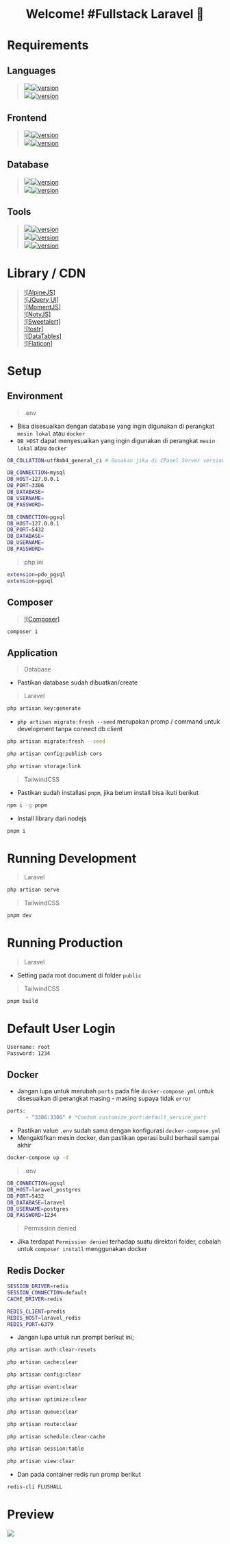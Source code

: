 <h1 align='center'>Welcome! #Fullstack Laravel 🚀</h1>

# Requirements
## Languages
> [<img src="https://img.shields.io/badge/PHP-777BB4?style=for-the-badge&logo=php&logoColor=white" />![version](https://img.shields.io/badge/version-8.2.12-blue)](https://sourceforge.net/projects/xampp/files/XAMPP%20Windows/8.2.12/xampp-windows-x64-8.2.12-0-VS16-installer.exe/download) </br>
> [<img src="https://img.shields.io/badge/jQuery-0769AD?style=for-the-badge&logo=jquery&logoColor=white" />![version](https://img.shields.io/badge/version-3.7.1-blue)](https://cdnjs.com/libraries/jquery) </br>

## Frontend
> [<img src="https://img.shields.io/badge/Tailwind_CSS-38B2AC?style=for-the-badge&logo=tailwind-css&logoColor=white" />![version](https://img.shields.io/badge/version-1.7-blue)](https://tailwindcss.com/docs/guides/vite#vue) </br>
> [<img src="https://img.shields.io/badge/Font_Awesome-339AF0?style=for-the-badge&logo=fontawesome&logoColor=white" />![version](https://img.shields.io/badge/version-6.5.2-blue)](https://cdnjs.com/libraries/font-awesome) </br>

## Database
> [<img src="https://img.shields.io/badge/MySQL-005C84?style=for-the-badge&logo=mysql&logoColor=white" />![version](https://img.shields.io/badge/version-8.0.39-blue)](https://dev.mysql.com/downloads/installer/) </br>
> [<img src="https://img.shields.io/badge/PostgreSQL-316192?style=for-the-badge&logo=postgresql&logoColor=white" />![version](https://img.shields.io/badge/version-17.2-blue)](https://www.enterprisedb.com/downloads/postgres-postgresql-downloads) </br>

## Tools
> [<img src="https://img.shields.io/badge/Laravel-FF2D20?style=for-the-badge&logo=laravel&logoColor=white" />![version](https://img.shields.io/badge/version-11.xx-blue)](https://laravel.com/docs/11.x/installation) </br>
> [<img src="https://img.shields.io/badge/Node%20js-339933?style=for-the-badge&logo=nodedotjs&logoColor=white" />![version](https://img.shields.io/badge/version-21.7.1-blue)](https://nodejs.org/en/download/prebuilt-installer) </br>
> [<img src="https://img.shields.io/badge/Docker-2CA5E0?style=for-the-badge&logo=docker&logoColor=white" />![version](https://img.shields.io/badge/version-4.31.1-blue)](https://www.docker.com/get-started/) </br>

# Library / CDN
> [![AlpineJS]](https://alpinejs.dev/essentials/installation) </br>
> [![JQuery UI]](https://jqueryui.com) </br>
> [![MomentJS]](https://momentjs.com) </br>
> [![NotyJS]](https://www.jsdelivr.com/package/npm/noty) </br>
> [![Sweetalert]](https://sweetalert2.github.io) </br>
> [![tostr]](https://www.jsdelivr.com/package/npm/toastr) </br>
> [![DataTables]](https://datatables.net/download/) </br>
> [![Flaticon]](https://www.flaticon.com/search?color=color) </br>

# Setup
## Environment
> .env
- Bisa disesuaikan dengan database yang ingin digunakan di perangkat `mesin lokal` atau `docker`
- `DB_HOST` dapat menyesuaikan yang ingin digunakan di perangkat `mesin lokal` atau `docker`
```bash
DB_COLLATION=utf8mb4_general_ci # Gunakan jika di CPanel Server version: 10.6.17-MariaDB-cll-lve - MariaDB Server

DB_CONNECTION=mysql
DB_HOST=127.0.0.1
DB_PORT=3306
DB_DATABASE=
DB_USERNAME=
DB_PASSWORD=
```
```bash
DB_CONNECTION=pgsql
DB_HOST=127.0.0.1
DB_PORT=5432
DB_DATABASE=
DB_USERNAME=
DB_PASSWORD=
```

> php.ini
```bash
extension=pdo_pgsql
extension=pgsql
```

## Composer
> [![Composer]](https://getcomposer.org/download/) </br>
```bash
composer i
```

## Application
> Database
- Pastikan database sudah dibuatkan/create

> Laravel
```bash
php artisan key:generate
```
- `php artisan migrate:fresh --seed` merupakan promp / command untuk development tanpa connect db client
```bash
php artisan migrate:fresh --seed
```
```bash
php artisan config:publish cors
```
```bash
php artisan storage:link
```

> TailwindCSS
- Pastikan sudah installasi `pnpm`, jika belum install bisa ikuti berikut
```bash
npm i -g pnpm
```
- Install library dari nodejs
```bash
pnpm i
```

# Running Development
> Laravel
```bash
php artisan serve
```
> TailwindCSS
```bash
pnpm dev
```

# Running Production
> Laravel
- Setting pada root document di folder `public`

> TailwindCSS
```bash
pnpm build
```

# Default User Login
```bash
Username: root
Password: 1234
```

## Docker
- Jangan lupa untuk merubah `ports` pada file `docker-compose.yml` untuk disesuaikan di perangkat masing - masing supaya tidak `error`
```bash
ports:
      - "3306:3306" # *Contoh customize_port:default_service_port
```
- Pastikan value `.env` sudah sama dengan konfigurasi `docker-compose.yml`
- Mengaktifkan mesin docker, dan pastikan operasi build berhasil sampai akhir
```bash
docker-compose up -d
```

> .env
```bash
DB_CONNECTION=pgsql
DB_HOST=laravel_postgres
DB_PORT=5432
DB_DATABASE=laravel
DB_USERNAME=postgres
DB_PASSWORD=1234
```

> Permission denied
- Jika terdapat `Permission denied` terhadap suatu direktori folder, cobalah untuk `composer install` menggunakan docker


## Redis Docker
```bash
SESSION_DRIVER=redis
SESSION_CONNECTION=default
CACHE_DRIVER=redis

REDIS_CLIENT=predis
REDIS_HOST=laravel_redis
REDIS_PORT=6379
```
- Jangan lupa untuk run prompt berikut ini;
```bash
php artisan auth:clear-resets
```
```bash
php artisan cache:clear
```
```bash
php artisan config:clear
```
```bash
php artisan event:clear
```
```bash
php artisan optimize:clear
```
```bash
php artisan queue:clear
```
```bash
php artisan route:clear
```
```bash
php artisan schedule:clear-cache
```
```bash
php artisan session:table
```
```bash
php artisan view:clear
```

- Dan pada container redis run promp berikut
```bash
redis-cli FLUSHALL
```

# Preview
<img src="https://raw.githubusercontent.com/dianadi021/Test_CODERO/refs/heads/main/Screenshot_3.png" />
